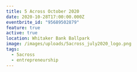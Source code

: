 ```yaml
---
title: 5 Across October 2020
date: 2020-10-28T17:00:00.000Z
eventbrite_id: "95689502879"
feature: true
active: true
location: Whitaker Bank Ballpark
image: /images/uploads/5across_july2020_logo.png
tags:
  - 5across
  - entrepreneurship
---
```

